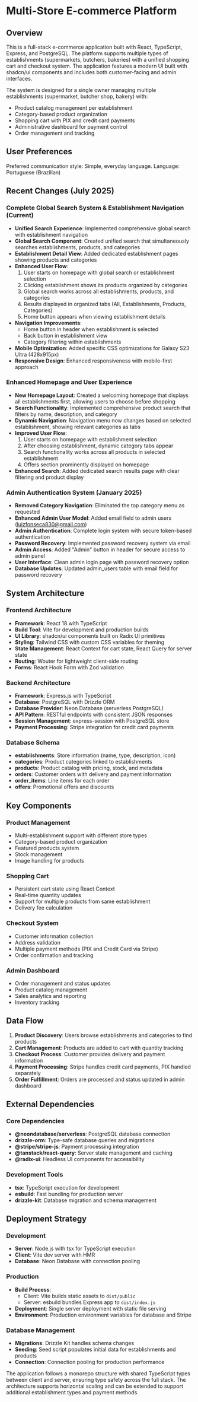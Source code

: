 # Multi-Store E-commerce Platform

## Overview

This is a full-stack e-commerce application built with React, TypeScript, Express, and PostgreSQL. The platform supports multiple types of establishments (supermarkets, butchers, bakeries) with a unified shopping cart and checkout system. The application features a modern UI built with shadcn/ui components and includes both customer-facing and admin interfaces.

The system is designed for a single owner managing multiple establishments (supermarket, butcher shop, bakery) with:
- Product catalog management per establishment
- Category-based product organization
- Shopping cart with PIX and credit card payments
- Administrative dashboard for payment control
- Order management and tracking

## User Preferences

Preferred communication style: Simple, everyday language.
Language: Portuguese (Brazilian)

## Recent Changes (July 2025)

### Complete Global Search System & Establishment Navigation (Current)
- **Unified Search Experience**: Implemented comprehensive global search with establishment navigation
- **Global Search Component**: Created unified search that simultaneously searches establishments, products, and categories
- **Establishment Detail View**: Added dedicated establishment pages showing products and categories
- **Enhanced User Flow**:
  1. User starts on homepage with global search or establishment selection
  2. Clicking establishment shows its products organized by categories
  3. Global search works across all establishments, products, and categories
  4. Results displayed in organized tabs (All, Establishments, Products, Categories)
  5. Home button appears when viewing establishment details
- **Navigation Improvements**: 
  - Home button in header when establishment is selected
  - Back button in establishment view
  - Category filtering within establishments
- **Mobile Optimization**: Added specific CSS optimizations for Galaxy S23 Ultra (428x915px)
- **Responsive Design**: Enhanced responsiveness with mobile-first approach

### Enhanced Homepage and User Experience
- **New Homepage Layout**: Created a welcoming homepage that displays all establishments first, allowing users to choose before shopping
- **Search Functionality**: Implemented comprehensive product search that filters by name, description, and category
- **Dynamic Navigation**: Navigation menu now changes based on selected establishment, showing relevant categories as tabs
- **Improved User Flow**: 
  1. User starts on homepage with establishment selection
  2. After choosing establishment, dynamic category tabs appear
  3. Search functionality works across all products in selected establishment
  4. Offers section prominently displayed on homepage
- **Enhanced Search**: Added dedicated search results page with clear filtering and product display

### Admin Authentication System (January 2025)
- **Removed Category Navigation**: Eliminated the top category menu as requested
- **Enhanced Admin User Model**: Added email field to admin users (luizfonseca830@gmail.com)
- **Admin Authentication**: Complete login system with secure token-based authentication
- **Password Recovery**: Implemented password recovery system via email
- **Admin Access**: Added "Admin" button in header for secure access to admin panel
- **User Interface**: Clean admin login page with password recovery option
- **Database Updates**: Updated admin_users table with email field for password recovery

## System Architecture

### Frontend Architecture
- **Framework**: React 18 with TypeScript
- **Build Tool**: Vite for development and production builds
- **UI Library**: shadcn/ui components built on Radix UI primitives
- **Styling**: Tailwind CSS with custom CSS variables for theming
- **State Management**: React Context for cart state, React Query for server state
- **Routing**: Wouter for lightweight client-side routing
- **Forms**: React Hook Form with Zod validation

### Backend Architecture
- **Framework**: Express.js with TypeScript
- **Database**: PostgreSQL with Drizzle ORM
- **Database Provider**: Neon Database (serverless PostgreSQL)
- **API Pattern**: RESTful endpoints with consistent JSON responses
- **Session Management**: express-session with PostgreSQL store
- **Payment Processing**: Stripe integration for credit card payments

### Database Schema
- **establishments**: Store information (name, type, description, icon)
- **categories**: Product categories linked to establishments
- **products**: Product catalog with pricing, stock, and metadata
- **orders**: Customer orders with delivery and payment information
- **order_items**: Line items for each order
- **offers**: Promotional offers and discounts

## Key Components

### Product Management
- Multi-establishment support with different store types
- Category-based product organization
- Featured products system
- Stock management
- Image handling for products

### Shopping Cart
- Persistent cart state using React Context
- Real-time quantity updates
- Support for multiple products from same establishment
- Delivery fee calculation

### Checkout System
- Customer information collection
- Address validation
- Multiple payment methods (PIX and Credit Card via Stripe)
- Order confirmation and tracking

### Admin Dashboard
- Order management and status updates
- Product catalog management
- Sales analytics and reporting
- Inventory tracking

## Data Flow

1. **Product Discovery**: Users browse establishments and categories to find products
2. **Cart Management**: Products are added to cart with quantity tracking
3. **Checkout Process**: Customer provides delivery and payment information
4. **Payment Processing**: Stripe handles credit card payments, PIX handled separately
5. **Order Fulfillment**: Orders are processed and status updated in admin dashboard

## External Dependencies

### Core Dependencies
- **@neondatabase/serverless**: PostgreSQL database connection
- **drizzle-orm**: Type-safe database queries and migrations
- **@stripe/stripe-js**: Payment processing integration
- **@tanstack/react-query**: Server state management and caching
- **@radix-ui**: Headless UI components for accessibility

### Development Tools
- **tsx**: TypeScript execution for development
- **esbuild**: Fast bundling for production server
- **drizzle-kit**: Database migration and schema management

## Deployment Strategy

### Development
- **Server**: Node.js with tsx for TypeScript execution
- **Client**: Vite dev server with HMR
- **Database**: Neon Database with connection pooling

### Production
- **Build Process**: 
  - Client: Vite builds static assets to `dist/public`
  - Server: esbuild bundles Express app to `dist/index.js`
- **Deployment**: Single server deployment with static file serving
- **Environment**: Production environment variables for database and Stripe

### Database Management
- **Migrations**: Drizzle Kit handles schema changes
- **Seeding**: Seed script populates initial data for establishments and products
- **Connection**: Connection pooling for production performance

The application follows a monorepo structure with shared TypeScript types between client and server, ensuring type safety across the full stack. The architecture supports horizontal scaling and can be extended to support additional establishment types and payment methods.